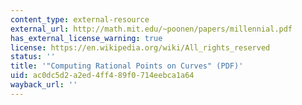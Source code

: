 ```yaml
---
content_type: external-resource
external_url: http://math.mit.edu/~poonen/papers/millennial.pdf
has_external_license_warning: true
license: https://en.wikipedia.org/wiki/All_rights_reserved
status: ''
title: '"Computing Rational Points on Curves" (PDF)'
uid: ac0dc5d2-a2ed-4ff4-89f0-714eebca1a64
wayback_url: ''
---
```


